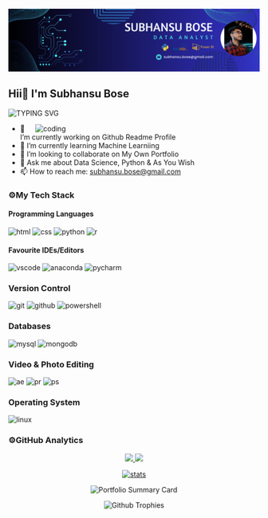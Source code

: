 ![Subhansu Bose](https://github.com/SubhansuBose/SubhansuBose/blob/main/DATA%20ANALYST2.png)
## Hii👋 I'm Subhansu Bose

![TYPING SVG](https://readme-typing-svg.herokuapp.com?font=comfortaa&color=ffffff&size=24&width=500&lines=👋Nice+To+Meet+You...;⚡Aspiring+Data+Analyst)

<img align="right" alt="coding" width="450" src="https://user-images.githubusercontent.com/75851313/151668395-5591532b-28da-46a6-9476-7c9694bcb60e.gif"/>

- 🔭 I’m currently working on Github Readme Profile
- 🌱 I’m currently learning Machine Learniing
- 👯 I’m looking to collaborate on My Own Portfolio
- 💬 Ask me about Data Science, Python & As You Wish
- 📫 How to reach me: subhansu.bose@gmail.com

### ⚙️My Tech Stack
#### Programming Languages

![html](https://skillicons.dev/icons?i=html)
![css](https://skillicons.dev/icons?i=css)
![python](https://skillicons.dev/icons?i=py)
![r](https://skillicons.dev/icons?i=r)

#### Favourite IDEs/Editors

![vscode](https://skillicons.dev/icons?i=vscode)
![anaconda](https://skillicons.dev/icons?i=anaconda)
![pycharm](https://skillicons.dev/icons?i=pycharm)


### Version Control

![git](https://skillicons.dev/icons?i=git)
![github](https://skillicons.dev/icons?i=github)
![powershell](https://skillicons.dev/icons?i=powershell)

### Databases

![mysql](https://skillicons.dev/icons?i=mysql)
![mongodb](https://skillicons.dev/icons?i=mongodb)


### Video & Photo Editing

![ae](https://skillicons.dev/icons?i=ae)
![pr](https://skillicons.dev/icons?i=pr)
![ps](https://skillicons.dev/icons?i=ps)

### Operating System

![linux](https://skillicons.dev/icons?i=linux)


### ⚙️GitHub Analytics

<p align="center">
  <a href="https://github.com/SubhansuBose">
    <img height="180em" src="https://github-readme-stats-eight-theta.vercel.app/api?username=SubhansuBose&show_icons=true&theme=algolia&include_all_commits=true&count_private=true"/>
    <img height="180em" src="https://github-readme-stats-eight-theta.vercel.app/api/top-langs/?username=SubhansuBose&layout=compact&langs_count=8&theme=algolia"/>
  </a>
</p>

<p align="center">
  <a href="https://github.com/SubhansuBose">
    <img height="180em" src="https://github-stats-alpha.vercel.app/api/?username=SubhansuBose&cc=333333&tc=ffffff&ic=4B88DA" alt="stats"/>
  </a>
</p>

<p align="center">
  <img src="https://github-profile-summary-cards.vercel.app/api/cards/profile-details?username=SubhansuBose&theme=algolia" alt="Portfolio Summary Card"/>
</p>

<p align="center">
  <img src="https://github-profile-trophy.vercel.app/?username=SubhansuBose&theme=tokyonight" alt="Github Trophies"/>
</p>











